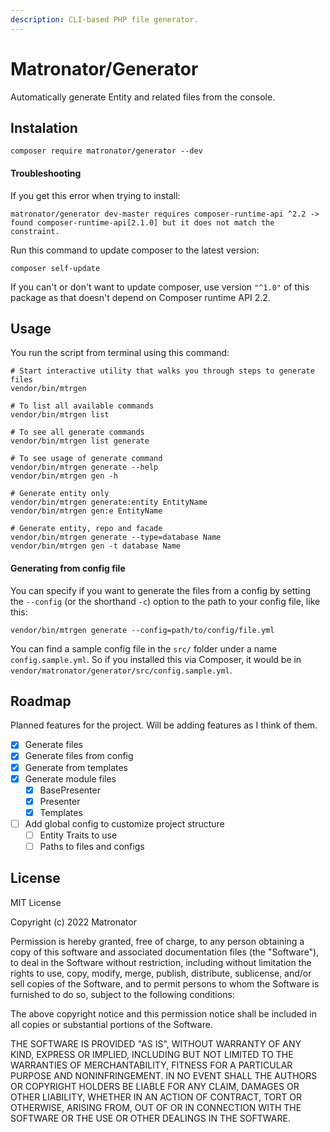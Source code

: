 ```yaml
---
description: CLI-based PHP file generator.
---
```


# Matronator/Generator

Automatically generate Entity and related files from the console.

## Instalation

```
composer require matronator/generator --dev
```

#### Troubleshooting

If you get this error when trying to install:

```
matronator/generator dev-master requires composer-runtime-api ^2.2 -> found composer-runtime-api[2.1.0] but it does not match the constraint.
```

Run this command to update composer to the latest version:

```
composer self-update
```

If you can't or don't want to update composer, use version `"^1.0"` of this package as that doesn't depend on Composer runtime API 2.2.

## Usage

You run the script from terminal using this command:

```
# Start interactive utility that walks you through steps to generate files
vendor/bin/mtrgen

# To list all available commands
vendor/bin/mtrgen list

# To see all generate commands
vendor/bin/mtrgen list generate

# To see usage of generate command
vendor/bin/mtrgen generate --help
vendor/bin/mtrgen gen -h

# Generate entity only
vendor/bin/mtrgen generate:entity EntityName
vendor/bin/mtrgen gen:e EntityName

# Generate entity, repo and facade
vendor/bin/mtrgen generate --type=database Name
vendor/bin/mtrgen gen -t database Name
```

#### Generating from config file

You can specify if you want to generate the files from a config by setting the `--config` (or the shorthand `-c`) option to the path to your config file, like this:

```
vendor/bin/mtrgen generate --config=path/to/config/file.yml
```

You can find a sample config file in the `src/` folder under a name `config.sample.yml`. So if you installed this via Composer, it would be in `vendor/matronator/generator/src/config.sample.yml`.

## Roadmap

Planned features for the project. Will be adding features as I think of them.

* [x] Generate files
* [x] Generate files from config
* [x] Generate from templates
* [x] Generate module files
  * [x] BasePresenter
  * [x] Presenter
  * [x] Templates
* [ ] Add global config to customize project structure
  * [ ] Entity Traits to use
  * [ ] Paths to files and configs

## License

MIT License

Copyright (c) 2022 Matronator

Permission is hereby granted, free of charge, to any person obtaining a copy of this software and associated documentation files (the "Software"), to deal in the Software without restriction, including without limitation the rights to use, copy, modify, merge, publish, distribute, sublicense, and/or sell copies of the Software, and to permit persons to whom the Software is furnished to do so, subject to the following conditions:

The above copyright notice and this permission notice shall be included in all copies or substantial portions of the Software.

THE SOFTWARE IS PROVIDED "AS IS", WITHOUT WARRANTY OF ANY KIND, EXPRESS OR IMPLIED, INCLUDING BUT NOT LIMITED TO THE WARRANTIES OF MERCHANTABILITY, FITNESS FOR A PARTICULAR PURPOSE AND NONINFRINGEMENT. IN NO EVENT SHALL THE AUTHORS OR COPYRIGHT HOLDERS BE LIABLE FOR ANY CLAIM, DAMAGES OR OTHER LIABILITY, WHETHER IN AN ACTION OF CONTRACT, TORT OR OTHERWISE, ARISING FROM, OUT OF OR IN CONNECTION WITH THE SOFTWARE OR THE USE OR OTHER DEALINGS IN THE SOFTWARE.
